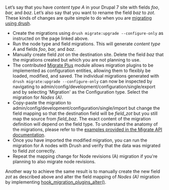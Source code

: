 Let’s say that you have _content type A_ in your Drupal 7 site with fields _foo_, _bar,_ and _baz_. Let’s also say that you want to rename the field _baz_ to _zot_. These kinds of changes are quite simple to do when you are [migrating using drush](https://www.drupal.org/node/2350651). 

* Create the migrations using `drush migrate:upgrade --configure-only` as instructed on the page linked above.
* Run the node type and field migrations. This will generate _content type A_ and fields _foo_, _bar,_ and _baz_.
* Manually create field _zot_ on the destination site. Delete the field _baz_ that the migrations created but which you are not planning to use.
* The contributed [Migrate Plus](https://www.drupal.org/project/migrate%5Fplus) module allows migration plugins to be implemented as configuration entities, allowing them to flexibly be loaded, modified, and saved. The individual migrations generated with `drush migrate:upgrade --configure-only` can now be inspected by navigating to admin/config/development/configuration/single/export and by selecting 'Migration' as the Configuration type. Select the migration for _Nodes (A)_.
* Copy-paste the migration to admin/config/development/configuration/single/import but change the field mapping so that the destination field will be _field\_zot_ but you still map the source from _field\_baz_. The exact content of the migration definition will depend on the field type. To understand the anatomy of the migrations, please refer to the [examples provided in the Migrate API documentation](https://www.drupal.org/node/2917492).
* Once you have imported the modified migration, you can run the migration for A nodes with Drush and verify that the data was migrated to field _zot_ correctly.
* Repeat the mapping change for Node revisions (A) migration if you're planning to also migrate node revisions.

Another way to achieve the same result is to manually create the new field _zot_ as described above and alter the field mapping of _Nodes (A)_ migration by implementing [hook\_migration\_plugins\_alter()](#s-hook-migration-plugins-alter).